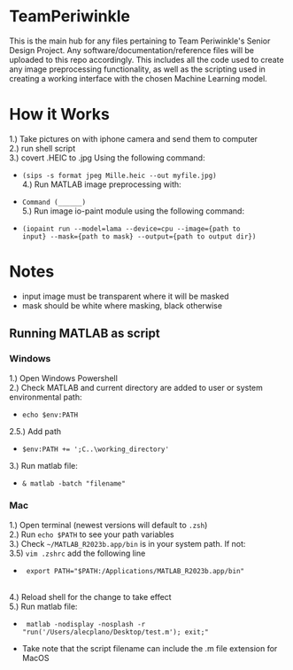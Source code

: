 # TeamPeriwinkle

This is the main hub for any files pertaining to Team Periwinkle's Senior Design Project. Any software/documentation/reference files will be uploaded to this repo accordingly. This includes all the code used to create any image preprocessing functionality, as well as the scripting used in creating a working interface with the chosen Machine Learning model.


# How it Works
1.) Take pictures on with iphone camera and send them to computer <br />
2.) run shell script <br />
3.) covert .HEIC to .jpg Using the following command: <br />

* <code>(sips -s format jpeg Mille.heic --out myfile.jpg)</code> <br />
4.) Run MATLAB image preprocessing with:

* <code>Command (______) </code><br />
5.) Run image io-paint module using the following command:

* <code>(iopaint run --model=lama --device=cpu --image={path to input} --mask={path to mask} --output={path to output dir})</code> <br />

# Notes
* input image must be transparent where it will be masked
* mask should be white where masking, black otherwise

## Running MATLAB as script
### Windows
1.) Open Windows Powershell <br />
2.) Check MATLAB and current directory are added to user or system environmental path: <br />
* <code>echo $env:PATH</code>

2.5.) Add path <br />
* <code>$env:PATH += ';C\..\working_directory\'</code>

3.) Run matlab file: <br />
* <code>& matlab -batch "filename"</code>

### Mac
1.) Open terminal (newest versions will default to <code>.zsh</code>) <br />
2.) Run <code>echo $PATH</code> to see your path variables <br />
3.) Check <code>~/MATLAB_R2023b.app/bin</code> is in your system path. If not: <br />
3.5) <code>vim .zshrc</code> add the following line <br />
* <code> export PATH="$PATH:/Applications/MATLAB_R2023b.app/bin" </code> <br />

4.) Reload shell for the change to take effect <br />
5.) Run matlab file: <br />
* <code> matlab -nodisplay -nosplash -r "run('/Users/alecplano/Desktop/test.m'); exit;" </code> <br />

* Take note that the script filename can include the .m file extension for MacOS
